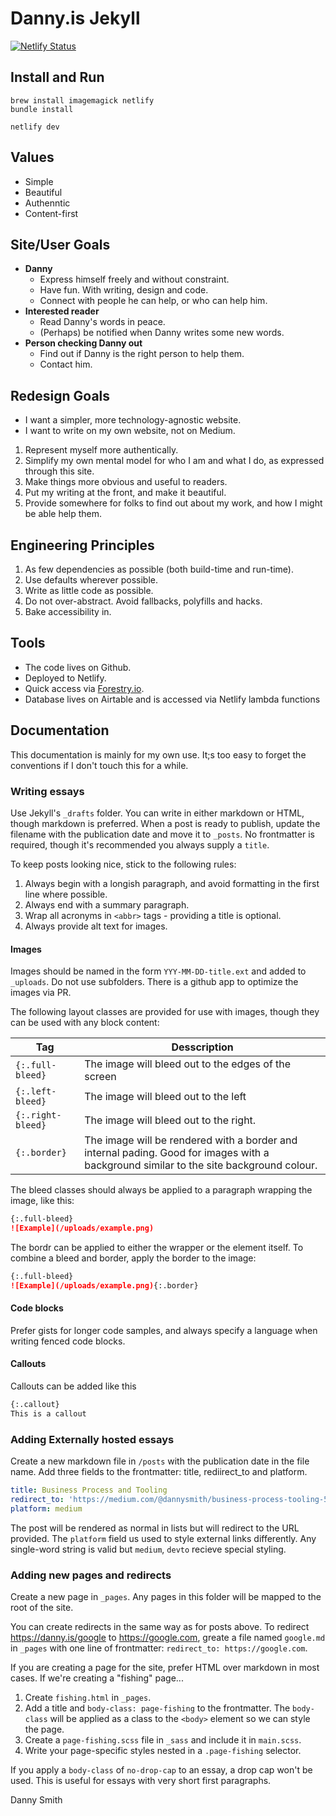 ---
---

# Danny.is Jekyll

[![Netlify Status](https://api.netlify.com/api/v1/badges/591407d0-3299-4d9f-a929-495f4725de39/deploy-status)](https://app.netlify.com/sites/dannyis/deploys)

## Install and Run

```shell
brew install imagemagick netlify
bundle install

netlify dev
```

## Values

- Simple
- Beautiful
- Authenntic
- Content-first

## Site/User Goals

- **Danny**
  - Express himself freely and without constraint.
  - Have fun. With writing, design and code.
  - Connect with people he can help, or who can help him.
- **Interested reader**
  - Read Danny's words in peace.
  - (Perhaps) be notified when Danny writes some new words.
- **Person checking Danny out**
  - Find out if Danny is the right person to help them.
  - Contact him.

## Redesign Goals

- I want a simpler, more technology-agnostic website.
- I want to write on my own website, not on Medium.

1. Represent myself more authentically.
2. Simplify my own mental model for who I am and what I do, as expressed through this site.
3. Make things more obvious and useful to readers.
4. Put my writing at the front, and make it beautiful.
5. Provide somewhere for folks to find out about my work, and how I might be able help them.

## Engineering Principles

1. As few dependencies as possible (both build-time and run-time).
2. Use defaults wherever possible.
3. Write as little code as possible.
4. Do not over-abstract. Avoid fallbacks, polyfills and hacks.
5. Bake accessibility in.

## Tools

- The code lives on Github.
- Deployed to Netlify.
- Quick access via [Forestry.io](forestry.io).
- Database lives on Airtable and is accessed via Netlify lambda functions

## Documentation

This documentation is mainly for my own use. It;s too easy to forget the conventions if I don't touch this for a while.

### Writing essays

Use Jekyll's `_drafts` folder. You can write in either markdown or HTML, though markdown is preferred. When a post is ready to publish, update the filename with the publication date and move it to `_posts`. No frontmatter is required, though it's recommended you always supply a `title`.

To keep posts looking nice, stick to the following rules:

1. Always begin with a longish paragraph, and avoid formatting in the first line where possible.
1. Always end with a summary paragraph.
1. Wrap all acronyms in `<abbr>` tags - providing a title is optional.
1. Always provide alt text for images.

#### Images

Images should be named in the form `YYY-MM-DD-title.ext` and added to `_uploads`. Do not use subfolders. There is a github app to optimize the images via PR.

The following layout classes are provided for use with images, though they can be used with any block content:

| Tag               | Desscription                                                                                                                           |
| ----------------- | -------------------------------------------------------------------------------------------------------------------------------------- |
| `{:.full-bleed}`  | The image will bleed out to the edges of the screen                                                                                    |
| `{:.left-bleed}`  | The image will bleed out to the left                                                                                                   |
| `{:.right-bleed}` | The image will bleed out to the right.                                                                                                 |
| `{:.border}`      | The image will be rendered with a border and internal pading. Good for images with a background similar to the site background colour. |

The bleed classes should always be applied to a paragraph wrapping the image, like this:

```markdown
{:.full-bleed}
![Example](/uploads/example.png)
```

The bordr can be applied to either the wrapper or the element itself. To combine a bleed and border, apply the border to the image:

```markdown
{:.full-bleed}
![Example](/uploads/example.png){:.border}
```

#### Code blocks

Prefer gists for longer code samples, and always specify a language when writing fenced code blocks.

#### Callouts

Callouts can be added like this

```md
{:.callout}
This is a callout
```

### Adding Externally hosted essays

Create a new markdown file in `/posts` with the publication date in the file name. Add three fields to the frontmatter: title, rediirect_to and platform.

```yaml
title: Business Process and Tooling
redirect_to: 'https://medium.com/@dannysmith/business-process-tooling-56f1e3341d21'
platform: medium
```

The post will be rendered as normal in lists but will redirect to the URL provided. The `platform` field us used to style external links differently. Any single-word string is valid but `medium`, `devto` recieve special styling.

### Adding new pages and redirects

Create a new page in `_pages`. Any pages in this folder will be mapped to the root of the site.

You can create redirects in the same way as for posts above. To redirect https://danny.is/google to https://google.com, greate a file named `google.md` in `_pages` with one line of frontmatter: `redirect_to: https://google.com`.

If you are creating a page for the site, prefer HTML over markdown in most cases. If we're creating a "fishing" page...

1. Create `fishing.html` in `_pages`.
1. Add a title and `body-class: page-fishing` to the frontmatter. The `body-class` will be applied as a class to the `<body>` element so we can style the page.
1. Create a `page-fishing.scss` file in `_sass` and include it in `main.scss`.
1. Write your page-specific styles nested in a `.page-fishing` selector.

If you apply a `body-class` of `no-drop-cap` to an essay, a drop cap won't be used. This is useful for essays with very short first paragraphs.

Danny Smith
